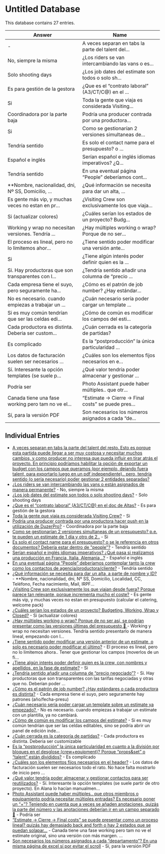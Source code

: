 # Untitled Database

This database contains 27 entries.

| Answer | Name |
| --- | --- |
| - | A veces separan en tabs la parte del talent del... |
|  No, siempre la misma | ¿Los riders se van intercambiando las vans o es... |
| Solo shooting days | ¿Los job dates del estimate son todos o solo sh... |
| Es para gestión de la gestora | ¿Que es el “contrato laboral” (A3/CT/C@) en el ... |
| Si | Toda la gente que viaja es considerada Visiting... |
| Coordinadora por la parte baja | Podría una producer contrada por una productora... |
| Si | Como se gestionarían 2 versiones simultaneas de... |
| Tendría sentido | Es solo el contact name para el presupuesto? o ... |
| Español e inglés | Serían español e inglés idiomas imperativos? ¿Q... |
| Tendría sentido | En una eventual página “People” deberíamos cont... |
| **Nombre, nacionalidad, dni, Nº SS, Domicilio, ... | ¿Qué información se necesita para dar un alta, ... |
| Es gente más vip, y muchas veces no estan en pr... | ¿Visiting Crew son exclusivamente los que viaja... |
| Si (actualizar colores) | ¿Cuáles serían los estados de un proyecto? Budg... |
| Working y wrap no necesitan versiones. Tendría ... | ¿Hay múltiples working o wrap? Porque de no ser... |
| El proceso es lineal, pero no lo limitemos ahor... | ¿Tiene sentido poder modificar una versión ante... |
| Si | ¿Tiene algún interés poder definir quien es la ... |
| Si. Hay productoras que son transparentes con l... | ¿Tendría sentido añadir una columna de “precio ... |
| Cada empresa tiene el suyo, pero seguramente ha... | ¿Cómo es el patrón de job number? ¿Hay estándar... |
| No es necesario. cuando empiezas a trabajar un ... | ¿Cuán necesario sería poder cargar un template ... |
| Si es muy común tendrían que ser las celdas edi... | ¿Cómo de común es modificar los campos del esti... |
| Cada productora es distinta. Deberia ser custom... | ¿Cuán cerrada es la categoría de partidas? |
| Es complicado | Es la “postproducción” la única particularidad ... |
| Los datos de facturación suelen ser necesarios ... | ¿Cuáles son los elementos fijos necesarios en e... |
| Sí. Interesante la opción templates (se suele p... | ¿Qué valor tendría poder almacenar y gestionar ... |
| Podría ser | Photo Assistant puede haber múltiples.. que otr... |
| Canada tiene una fase working pero tam no ve el... | “Estimate → Cierre → Final costs” se puede pres... |
| Sí, para la versión PDF | Son necesarios los números asignados a cada “de... |

## Individual Entries

- [A veces separan en tabs la parte del talent del resto. Esto es porque esta partida puede llegar a ser muy costosa y necesitar muchos cambios, y como producer no interesa que pueda influir en tirar atrás el proyecto. En principio podríamos habilitar la opción de exportar un budget con los campos que queramos (por ejemplo, dejando fuera talent, para exportarlo luego en un pdf independiente).. pero, tendría sentido (o sería necesario) poder gestionar 2 entidades separadas?](a-veces-separan-en-tabs-la-parte-del-talent-del-re.md)
- [¿Los riders se van intercambiando las vans o están asignados de manera permanente?](los-riders-se-van-intercambiando-las-vans-o-están-.md) -  No, siempre la misma
- [¿Los job dates del estimate son todos o solo shooting days?](los-job-dates-del-estimate-son-todos-o-solo-shooti.md) - Solo shooting days
- [¿Que es el “contrato laboral” (A3/CT/C@) en el doc de Altas?](que-es-el-contrato-laboral-a3ctc-en-el-doc-de-alta.md) - Es para gestión de la gestora
- [Toda la gente que viaja es considerada Visiting Crew?](toda-la-gente-que-viaja-es-considerada-visiting-cr.md) - Si
- [Podría una producer contrada por una productora hacer push en la utilización de DuzerPro?](podría-una-producer-contrada-por-una-productora-ha.md) - Coordinadora por la parte baja
- [Como se gestionarían 2 versiones simultaneas de un presupuesto? p.e. te pueden un estimate de 1 día y otro de 2..](como-se-gestionarían-2-versiones-simultaneas-de-un.md) - Si
- [Es solo el contact name para el presupuesto? o se le referencia en otros documentos? Debería estar dentro de "people"?](es-solo-el-contact-name-para-el-presupuesto-o-se-l.md) - Tendría sentido
- [Serían español e inglés idiomas imperativos? ¿Qué pasa si realizamos una producción en Francia, Italia, Alemania,..?](serían-español-e-inglés-idiomas-imperativos-qué-pa.md) - Español e inglés
- [En una eventual página “People” deberíamos contemplar tanto la crew como los contactos de agencia/productora/cliente?](en-una-eventual-página-people-deberíamos-contempla.md) - Tendría sentido
- [¿Qué información se necesita para dar un alta, a parte de nombre y ID? ](qué-información-se-necesita-para-dar-un-alta-a-par.md) - **Nombre, nacionalidad, dni, Nº SS, Domicilio, Localidad, CC, Teléfono, Fecha nacimiento, Mail, IRPF...
- [¿Visiting Crew son exclusivamente los que viajan desde fuera? Porque parece tan relevante, porque incrementa mucho el coste?](visiting-crew-son-exclusivamente-los-que-viajan-de.md) - Es gente más vip, y muchas veces no estan en presupuesto (calcular el catering, welcome pack)
- [¿Cuáles serían los estados de un proyecto? Budgeting, Working, Wrap y Closed?](cuáles-serían-los-estados-de-un-proyecto-budgeting.md) - Si (actualizar colores)
- [¿Hay múltiples working o wrap? Porque de no ser así, se podrían presentar como las versiones últimas del presupuesto 🤔
](hay-múltiples-working-o-wrap-porque-de-no-ser-así-.md) - Working y wrap no necesitan versiones.
Tendría sentido presentarlo de manera lineal, empezando con l...
- [¿Tiene sentido poder modificar una versión anterior de un estimate, o solo es necesario poder modificar el último?](tiene-sentido-poder-modificar-una-versión-anterior.md) - El proceso es lineal, pero no lo limitemos ahora.. Tener que gestionar los campos (moverlos de un fi...
- [¿Tiene algún interés poder definir quien es la crew, con nombres y apellidos, en la fase de estimate?](tiene-algún-interés-poder-definir-quien-es-la-crew.md) - Si
- [¿Tendría sentido añadir una columna de “precio negociado”?](tendría-sentido-añadir-una-columna-de-precio-negoc.md) - Si. Hay productoras que son transparentes con las tarifas negociadas y otras que no. Deberían poder ...
- [¿Cómo es el patrón de job number? ¿Hay estándares o cada productora es distinta?](cómo-es-el-patrón-de-job-number-hay-estándares-o-c.md) - Cada empresa tiene el suyo, pero seguramente hay patrones (año/fecha-presu)
- [¿Cuán necesario sería poder cargar un template sobre un estimate ya empezado? ](cuán-necesario-sería-poder-cargar-un-template-sobr.md) - No es necesario. cuando empiezas a trabajar un estimate con un plantilla, ya no cambiará.
- [¿Cómo de común es modificar los campos del estimate?](cómo-de-común-es-modificar-los-campos-del-estimate.md) - Si es muy común tendrían que ser las celdas editables, sino se podría abrir un panel de edición inde...
- [¿Cuán cerrada es la categoría de partidas?](cuán-cerrada-es-la-categoría-de-partidas.md) - Cada productora es distinta. Deberia ser customizable
- [Es la “postproducción” la única particularidad en cuanto a la división por bloques en el desglose (crew+equipment)? Porque “props&set” o “talent” están divididos?](es-la-postproducción-la-única-particularidad-en-cu.md) - Es complicado
- [¿Cuáles son los elementos fijos necesarios en el header?](cuáles-son-los-elementos-fijos-necesarios-en-el-he.md) - Los datos de facturación suelen ser necesarios todo el rato. No hace falta mostrarlo de inicio pero ...
- [¿Qué valor tendría poder almacenar y gestionar contactos para ser reutilizados?](qué-valor-tendría-poder-almacenar-y-gestionar-cont.md) - Sí. Interesante la opción templates (se suele partir de otro proyecto).
En Alana lo hacían manualmen...
- [Photo Assistant puede haber múltiples.. que otros miembros o equipamiento podría necesitar múltiples entradas? Es necesario poner un “+”? Teniendo en cuenta que a veces se añaden anotaciones, quizás la parte del número y las anotaciones deberían ir en un campo separado 🤔](photo-assistant-puede-haber-múltiples-que-otros-mi.md) - Podría ser
- [“Estimate → Cierre → Final costs” se puede presentar como un proceso lineal? quizás hay demasiado back and forth o hay 2 estados que se puedan solapar…](estimate--cierre--final-costs-se-puede-presentar-c.md) - Canada tiene una fase working pero tam no ve el estimate original, sino una versión con más margen. ...
- [Son necesarios los números asignados a cada “departamento”? En una misma página de excel sí por evitar el scroll](son-necesarios-los-números-asignados-a-cada-depart.md) - Sí, para la versión PDF
